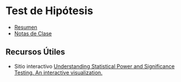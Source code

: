 # Test de Hipótesis

* [Resumen](https://github.com/mcnanton/DMKDD-AID/blob/main/Temas/Test%20de%20Hipotesis/resumen.Rmd)
* [Notas de Clase]() <!--- falta nota de clase, vos la tenés hecha María??? -->
## Recursos Útiles
* Sitio interactivo [Understanding Statistical Power and Significance Testing. An interactive visualization.](https://rpsychologist.com/d3/nhst/)